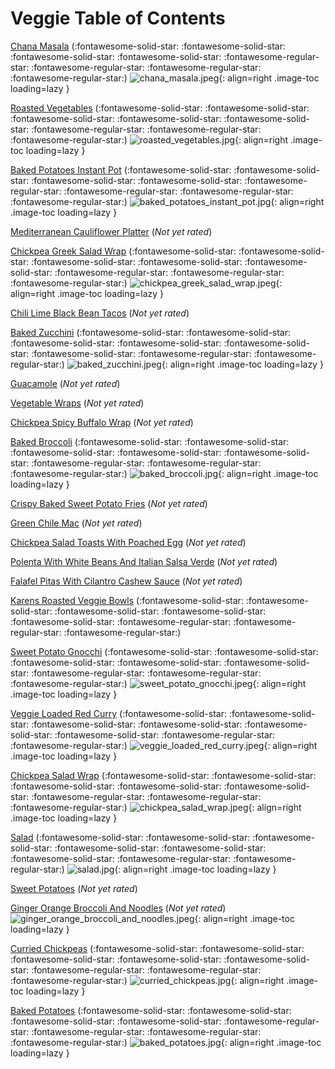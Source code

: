 # Veggie Table of Contents

[Chana Masala](./chana_masala) (:fontawesome-solid-star: :fontawesome-solid-star: :fontawesome-solid-star: :fontawesome-solid-star: :fontawesome-regular-star: :fontawesome-regular-star: :fontawesome-regular-star: :fontawesome-regular-star:)
![chana_masala.jpeg](./chana_masala.jpeg){: align=right .image-toc loading=lazy }

[Roasted Vegetables](./roasted_vegetables) (:fontawesome-solid-star: :fontawesome-solid-star: :fontawesome-solid-star: :fontawesome-solid-star: :fontawesome-solid-star: :fontawesome-regular-star: :fontawesome-regular-star: :fontawesome-regular-star:)
![roasted_vegetables.jpg](./roasted_vegetables.jpg){: align=right .image-toc loading=lazy }

[Baked Potatoes Instant Pot](./baked_potatoes_instant_pot) (:fontawesome-solid-star: :fontawesome-solid-star: :fontawesome-solid-star: :fontawesome-solid-star: :fontawesome-regular-star: :fontawesome-regular-star: :fontawesome-regular-star: :fontawesome-regular-star:)
![baked_potatoes_instant_pot.jpg](./baked_potatoes_instant_pot.jpg){: align=right .image-toc loading=lazy }

[Mediterranean Cauliflower Platter](./mediterranean_cauliflower_platter) (*Not yet rated*)
<!-- TODO: Capture image -->

[Chickpea Greek Salad Wrap](./chickpea_greek_salad_wrap) (:fontawesome-solid-star: :fontawesome-solid-star: :fontawesome-solid-star: :fontawesome-solid-star: :fontawesome-solid-star: :fontawesome-regular-star: :fontawesome-regular-star: :fontawesome-regular-star:)
![chickpea_greek_salad_wrap.jpeg](./chickpea_greek_salad_wrap.jpeg){: align=right .image-toc loading=lazy }

[Chili Lime Black Bean Tacos](./chili_lime_black_bean_tacos) (*Not yet rated*)
<!-- TODO: Capture image -->

[Baked Zucchini](./baked_zucchini) (:fontawesome-solid-star: :fontawesome-solid-star: :fontawesome-solid-star: :fontawesome-solid-star: :fontawesome-solid-star: :fontawesome-solid-star: :fontawesome-regular-star: :fontawesome-regular-star:)
![baked_zucchini.jpeg](./baked_zucchini.jpeg){: align=right .image-toc loading=lazy }

[Guacamole](./guacamole) (*Not yet rated*)
<!-- TODO: Capture image -->

[Vegetable Wraps](./vegetable_wraps) (*Not yet rated*)
<!-- TODO: Capture image -->

[Chickpea Spicy Buffalo Wrap](./chickpea_spicy_buffalo_wrap) (*Not yet rated*)
<!-- TODO: Capture image -->

[Baked Broccoli](./baked_broccoli) (:fontawesome-solid-star: :fontawesome-solid-star: :fontawesome-solid-star: :fontawesome-solid-star: :fontawesome-solid-star: :fontawesome-regular-star: :fontawesome-regular-star: :fontawesome-regular-star:)
![baked_broccoli.jpg](./baked_broccoli.jpg){: align=right .image-toc loading=lazy }

[Crispy Baked Sweet Potato Fries](./crispy_baked_sweet_potato_fries) (*Not yet rated*)
<!-- TODO: Capture image -->

[Green Chile Mac](./green_chile_mac) (*Not yet rated*)
<!-- TODO: Capture image -->

[Chickpea Salad Toasts With Poached Egg](./chickpea_salad_toasts_with_poached_egg) (*Not yet rated*)
<!-- TODO: Capture image -->

[Polenta With White Beans And Italian Salsa Verde](./polenta_with_white_beans_and_italian_salsa_verde) (*Not yet rated*)
<!-- TODO: Capture image -->

[Falafel Pitas With Cilantro Cashew Sauce](./falafel_pitas_with_cilantro_cashew_sauce) (*Not yet rated*)
<!-- TODO: Capture image -->

[Karens Roasted Veggie Bowls](./karens_roasted_veggie_bowls) (:fontawesome-solid-star: :fontawesome-solid-star: :fontawesome-solid-star: :fontawesome-solid-star: :fontawesome-solid-star: :fontawesome-regular-star: :fontawesome-regular-star: :fontawesome-regular-star:)
<!-- TODO: Capture image -->

[Sweet Potato Gnocchi](./sweet_potato_gnocchi) (:fontawesome-solid-star: :fontawesome-solid-star: :fontawesome-solid-star: :fontawesome-solid-star: :fontawesome-solid-star: :fontawesome-regular-star: :fontawesome-regular-star: :fontawesome-regular-star:)
![sweet_potato_gnocchi.jpeg](./sweet_potato_gnocchi.jpeg){: align=right .image-toc loading=lazy }

[Veggie Loaded Red Curry](./veggie_loaded_red_curry) (:fontawesome-solid-star: :fontawesome-solid-star: :fontawesome-solid-star: :fontawesome-solid-star: :fontawesome-solid-star: :fontawesome-solid-star: :fontawesome-regular-star: :fontawesome-regular-star:)
![veggie_loaded_red_curry.jpeg](./veggie_loaded_red_curry.jpeg){: align=right .image-toc loading=lazy }

[Chickpea Salad Wrap](./chickpea_salad_wrap) (:fontawesome-solid-star: :fontawesome-solid-star: :fontawesome-solid-star: :fontawesome-solid-star: :fontawesome-solid-star: :fontawesome-regular-star: :fontawesome-regular-star: :fontawesome-regular-star:)
![chickpea_salad_wrap.jpeg](./chickpea_salad_wrap.jpeg){: align=right .image-toc loading=lazy }

[Salad](./salad) (:fontawesome-solid-star: :fontawesome-solid-star: :fontawesome-solid-star: :fontawesome-solid-star: :fontawesome-solid-star: :fontawesome-solid-star: :fontawesome-regular-star: :fontawesome-regular-star:)
![salad.jpg](./salad.jpg){: align=right .image-toc loading=lazy }

[Sweet Potatoes](./sweet_potatoes) (*Not yet rated*)
<!-- TODO: Capture image -->

[Ginger Orange Broccoli And Noodles](./ginger_orange_broccoli_and_noodles) (*Not yet rated*)
![ginger_orange_broccoli_and_noodles.jpeg](./ginger_orange_broccoli_and_noodles.jpeg){: align=right .image-toc loading=lazy }

[Curried Chickpeas](./curried_chickpeas) (:fontawesome-solid-star: :fontawesome-solid-star: :fontawesome-solid-star: :fontawesome-solid-star: :fontawesome-solid-star: :fontawesome-regular-star: :fontawesome-regular-star: :fontawesome-regular-star:)
![curried_chickpeas.jpg](./curried_chickpeas.jpg){: align=right .image-toc loading=lazy }

[Baked Potatoes](./baked_potatoes) (:fontawesome-solid-star: :fontawesome-solid-star: :fontawesome-solid-star: :fontawesome-solid-star: :fontawesome-regular-star: :fontawesome-regular-star: :fontawesome-regular-star: :fontawesome-regular-star:)
![baked_potatoes.jpg](./baked_potatoes.jpg){: align=right .image-toc loading=lazy }